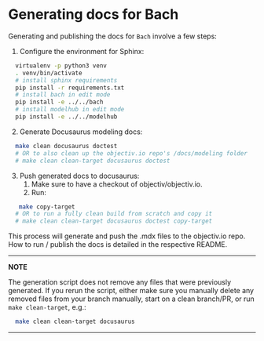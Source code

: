 # Generating docs for Bach

Generating and publishing the docs for `Bach` involve a few steps:

1. Configure the environment for Sphinx:
```bash
  virtualenv -p python3 venv
  . venv/bin/activate
  # install sphinx requirements
  pip install -r requirements.txt
  # install bach in edit mode
  pip install -e ../../bach
  # install modelhub in edit mode
  pip install -e ../../modelhub
```

2. Generate Docusaurus modeling docs:
```bash
  make clean docusaurus doctest
  # OR to also clean up the objectiv.io repo's /docs/modeling folder
  # make clean clean-target docusaurus doctest
```
3. Push generated docs to docusaurus:
   1. Make sure to have a checkout of objectiv/objectiv.io.
   2. Run:
```bash
   make copy-target
  # OR to run a fully clean build from scratch and copy it
  # make clean clean-target docusaurus doctest copy-target
```

This process will generate and push the .mdx files to the objectiv.io repo. How to run / publish the docs is 
detailed in the respective README.

---
**NOTE**

The generation script does not remove any files that were previously generated. If you rerun the script, 
either make sure you manually delete any removed files from your branch manually, start on a clean 
branch/PR, or run `make clean-target`, e.g.:
```bash
  make clean clean-target docusaurus
```

---

